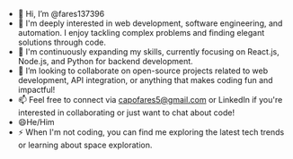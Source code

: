- 👋 Hi, I’m @fares137396
- 👀  I'm deeply interested in web development, software engineering, and automation. I enjoy tackling complex problems and finding elegant solutions through code.
- 🌱 I'm continuously expanding my skills, currently focusing on React.js, Node.js, and Python for backend development.
- 💞️  I’m looking to collaborate on open-source projects related to web development, API integration, or anything that makes coding fun and impactful!
- 📫 Feel free to connect via capofares5@gmail.com or LinkedIn if you're interested in collaborating or just want to chat about code!
- 😄He/Him
- ⚡ When I'm not coding, you can find me exploring the latest tech trends or learning about space exploration.
<!---
fares137396/fares137396 is a ✨ special ✨ repository because its `README.md` (this file) appears on your GitHub profile.
You can click the Preview link to take a look at your changes.
--->
